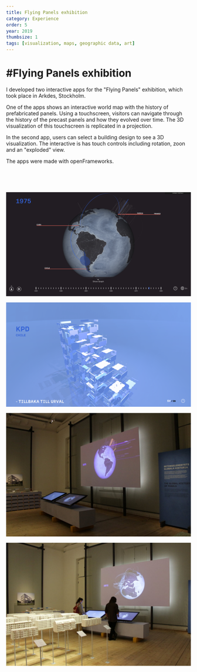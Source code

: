```yaml
---
title: Flying Panels exhibition
category: Experience
order: 5
year: 2019
thumbsize: 1
tags: [visualization, maps, geographic data, art]
---
```


# #Flying Panels exhibition

I developed two interactive apps for the "Flying Panels" exhibition, which took place in Arkdes, Stockholm.

One of the apps shows an interactive world map with the history of prefabricated panels. Using a touchscreen, visitors can navigate through the history of the precast panels and how they evolved over time. The 3D visualization of this touchscreen is replicated in a projection.

In the second app, users can select a building design to see a 3D visualization. The interactive is has touch controls including rotation, zoon and an "exploded" view.

The apps were made with openFrameworks.

&nbsp;

&nbsp;

![Image 1](images/flying%20panels%20exhibition/screenshot01.png)


![Image 2](images/flying%20panels%20exhibition/screenshot02.png)


![Image 3](images/flying%20panels%20exhibition/photo01.jpg)


![Image 4](images/flying%20panels%20exhibition/photo02.jpg)

